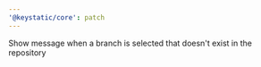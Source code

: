 ```yaml
---
'@keystatic/core': patch
---
```


Show message when a branch is selected that doesn't exist in the repository
